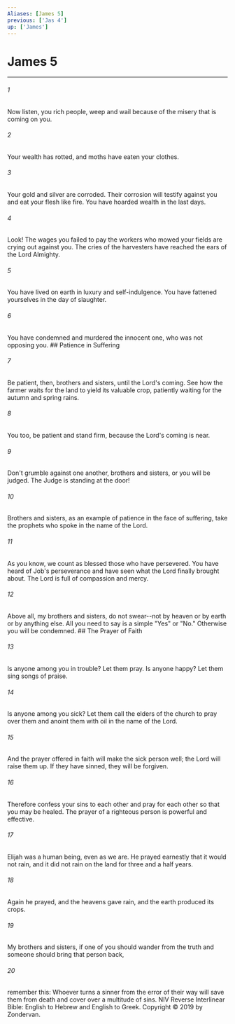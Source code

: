 ```yaml
---
Aliases: [James 5]
previous: ['Jas 4']
up: ['James']
---
```

# James 5

***


###### 1 
Now listen, you rich people, weep and wail because of the misery that is coming on you. 

###### 2 
Your wealth has rotted, and moths have eaten your clothes. 

###### 3 
Your gold and silver are corroded. Their corrosion will testify against you and eat your flesh like fire. You have hoarded wealth in the last days. 

###### 4 
Look! The wages you failed to pay the workers who mowed your fields are crying out against you. The cries of the harvesters have reached the ears of the Lord Almighty. 

###### 5 
You have lived on earth in luxury and self-indulgence. You have fattened yourselves in the day of slaughter. 

###### 6 
You have condemned and murdered the innocent one, who was not opposing you. ## Patience in Suffering 

###### 7 
Be patient, then, brothers and sisters, until the Lord's coming. See how the farmer waits for the land to yield its valuable crop, patiently waiting for the autumn and spring rains. 

###### 8 
You too, be patient and stand firm, because the Lord's coming is near. 

###### 9 
Don't grumble against one another, brothers and sisters, or you will be judged. The Judge is standing at the door! 

###### 10 
Brothers and sisters, as an example of patience in the face of suffering, take the prophets who spoke in the name of the Lord. 

###### 11 
As you know, we count as blessed those who have persevered. You have heard of Job's perseverance and have seen what the Lord finally brought about. The Lord is full of compassion and mercy. 

###### 12 
Above all, my brothers and sisters, do not swear--not by heaven or by earth or by anything else. All you need to say is a simple "Yes" or "No." Otherwise you will be condemned. ## The Prayer of Faith 

###### 13 
Is anyone among you in trouble? Let them pray. Is anyone happy? Let them sing songs of praise. 

###### 14 
Is anyone among you sick? Let them call the elders of the church to pray over them and anoint them with oil in the name of the Lord. 

###### 15 
And the prayer offered in faith will make the sick person well; the Lord will raise them up. If they have sinned, they will be forgiven. 

###### 16 
Therefore confess your sins to each other and pray for each other so that you may be healed. The prayer of a righteous person is powerful and effective. 

###### 17 
Elijah was a human being, even as we are. He prayed earnestly that it would not rain, and it did not rain on the land for three and a half years. 

###### 18 
Again he prayed, and the heavens gave rain, and the earth produced its crops. 

###### 19 
My brothers and sisters, if one of you should wander from the truth and someone should bring that person back, 

###### 20 
remember this: Whoever turns a sinner from the error of their way will save them from death and cover over a multitude of sins. NIV Reverse Interlinear Bible: English to Hebrew and English to Greek. Copyright © 2019 by Zondervan.
